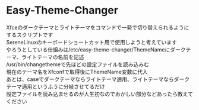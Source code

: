 Easy-Theme-Changer
===============

Xfceのダークテーマとライトテーマをコマンドで一発で切り替えられるようにするスクリプトです  
SereneLinuxのキーボードショートカット用で使用しようと考えています  
やろうとしている仕組みは/etc/easy-theme-changer/ThemeNameにダークテーマ、ライトテーマの名前を記述  
/usr/bin/changethemeで先ほどの設定ファイルを読み込みむ  
現在のテーマ名をXfconfで取得後にThemeName変数に代入  
あとは、caseでダークテーマならライトテーマ適用、ライトテーマならダークテーマ適用というふうに分岐させてるだけ  
設定ファイルを読み込ませるのが人生初なのでおかしい部分などあったら教えてください